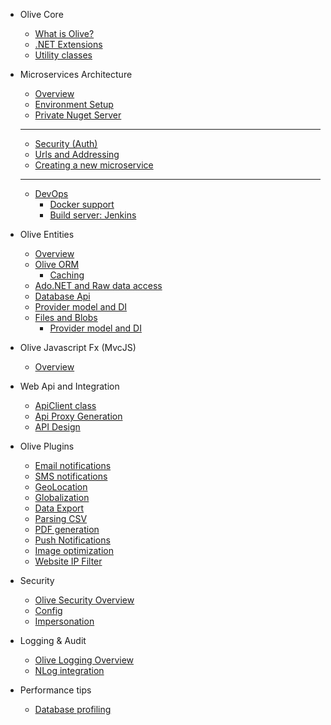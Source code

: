 * Olive Core

    * [What is Olive?](README.md)
    * [.NET Extensions](Core/Extensions.md)
    * [Utility classes](Core/Utilities.md)

* Microservices Architecture
    * [Overview](Microservices/Overview.md)
    * [Environment Setup](Microservices/Setup.md)
    * [Private Nuget Server](Microservices/PrivateNuget.md)
    -----------------------    
    * [Security (Auth)](Microservices/Security.md)
    * [Urls and Addressing](Microservices/Addressing.md)
    * [Creating a new microservice](Microservices/Create.New.md)
    
    -----------------------
    * [DevOps](Microservices/Docker.md)
        * [Docker support](Microservices/Docker.md)
        * [Build server: Jenkins](Microservices/Jenkins.md)

* Olive Entities
    * [Overview](Entities/Overview.md)
    * [Olive ORM](Entities/ORM.md)
       * [Caching]()
    * [Ado.NET and Raw data access](AdoNet.md)
    * [Database Api](Entities/Database.md)
    * [Provider model and DI](Entities/DI.md)
    * [Files and Blobs](Entities/Blob.md)
       * [Provider model and DI]()

* Olive Javascript Fx (MvcJS)
    * [Overview](MvcJS/Overview.md)    
    
* Web Api and Integration
    * [ApiClient class]()
    * [Api Proxy Generation]()
    * [API Design](Microservices/APIDesign.md)
    
* Olive Plugins
    * [Email notifications]()
    * [SMS notifications]()
    * [GeoLocation]()
    * [Globalization]()
    * [Data Export]()
    * [Parsing CSV]()
    * [PDF generation]()
    * [Push Notifications]()
    * [Image optimization]()
    * [Website IP Filter]()

* Security
    * [Olive Security Overview](Security/Security.md)
    * [Config](Security/Config.md)
    * [Impersonation]()
    
* Logging & Audit
    * [Olive Logging Overview](Logging/Logging.md)
    * [NLog integration](Logging/NLog.md)

* Performance tips
    * [Database profiling]()
